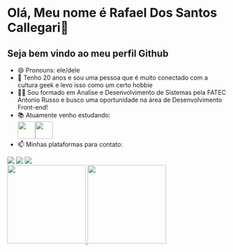 # Olá, Meu nome é Rafael Dos Santos Callegari👋<br>
## Seja bem vindo ao meu perfil Github

- 😄 Pronouns: ele/dele
- 👾  Tenho 20 anos e sou uma pessoa que é muito conectado com a cultura geek e levo isso como um certo hobbie
- 👨‍💻  Sou formado em Analise e Desenvolvimento de Sistemas pela FATEC Antonio Russo e busco uma oportunidade na área de Desenvolvimento Front-end!
- 📚  Atuamente venho estudando:<br>
      <img src="https://cdn.jsdelivr.net/gh/devicons/devicon@latest/icons/react/react-original.svg" width="40" height="40"/><img src="https://cdn.jsdelivr.net/gh/devicons/devicon@latest/icons/tailwindcss/tailwindcss-original.svg" width="40" height="40"/>  
- 📫  Minhas plataformas para contato:
<div>
  <a href="https://instagram.com/seu-usuário-instagram-aqui" target="_blank"><img loading="lazy" src="https://img.shields.io/badge/-Instagram-%23E4405F?style=for-the-badge&logo=instagram&logoColor=white" target="_blank"></a>
  <a href = "mailto:rafaelcallegarid@gmail.com"><img loading="lazy" src="https://img.shields.io/badge/Gmail-D14836?style=for-the-badge&logo=gmail&logoColor=white" target="_blank"></a>
  <a href="https://www.linkedin.com/in/rafael-dos-santos-callegari-484b08212/" target="_blank"><img loading="lazy" src="https://img.shields.io/badge/-LinkedIn-%230077B5?style=for-the-badge&logo=linkedin&logoColor=white" target="_blank"></a>   
</div>

<div>
  <a href="https://github.com/rafaelcallegari">
  <img loading="lazy" height="180em" src="https://github-readme-stats.vercel.app/api/top-langs/?rafaelcallegari&layout=compact&langs_count=7&theme=dracula"/>
  <img loading="lazy" height="180em" src="https://github-readme-stats.vercel.app/api?rafaelcallegari&show_icons=true&theme=dracula&include_all_commits=true&count_private=true"/>
</div>


